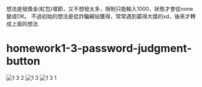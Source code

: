 想法是發獎金(紅包)環節，又不想發太多，限制只能輸入1000，狀態才會從none變成OK。
不過初始的想法是從詐騙網站獲得，常常遇到贏得大獎的xd，後來才轉成上面的想法
# homework1-3-password-judgment-button
![1 3 2](https://user-images.githubusercontent.com/94239954/221865885-6468ba37-9fe5-4774-8b0d-296be6fe600f.png)
![1 3](https://user-images.githubusercontent.com/94239954/221863956-da0a5a01-639a-4520-880c-cfe718845cfb.jpg)
![1 3 1](https://user-images.githubusercontent.com/94239954/221864010-70229e7d-b7cb-4d36-a6f6-259cefce6904.jpg)
